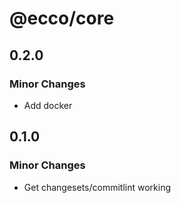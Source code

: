 # @ecco/core

## 0.2.0

### Minor Changes

- Add docker

## 0.1.0

### Minor Changes

- Get changesets/commitlint working

